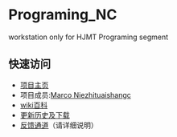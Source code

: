 # Programing_NC
workstation only for HJMT Programing segment

## 快速访问
* [项目主页](https://nie11kun.github.io/Programing_NC/)
* 项目成员:[Marco Nie](https://github.com/nie11kun)[zhituaishangc](https://github.com/zhituaishangc)
* [wiki百科](https://github.com/nie11kun/Programing_NC/wiki)
* [更新历史及下载](https://github.com/nie11kun/Programing_NC/releases)
* [反馈通道](https://github.com/nie11kun/Programing_NC/issues)（请详细说明）

